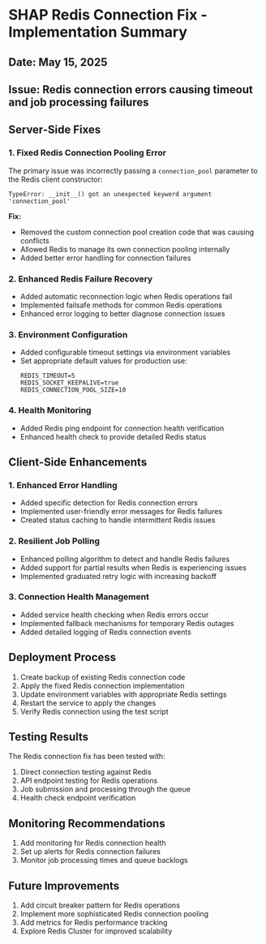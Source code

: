 # SHAP Redis Connection Fix - Implementation Summary

## Date: May 15, 2025
## Issue: Redis connection errors causing timeout and job processing failures

## Server-Side Fixes

### 1. Fixed Redis Connection Pooling Error

The primary issue was incorrectly passing a `connection_pool` parameter to the Redis client constructor:

```
TypeError: __init__() got an unexpected keyword argument 'connection_pool'
```

**Fix:**
- Removed the custom connection pool creation code that was causing conflicts
- Allowed Redis to manage its own connection pooling internally
- Added better error handling for connection failures

### 2. Enhanced Redis Failure Recovery

- Added automatic reconnection logic when Redis operations fail
- Implemented failsafe methods for common Redis operations
- Enhanced error logging to better diagnose connection issues

### 3. Environment Configuration

- Added configurable timeout settings via environment variables
- Set appropriate default values for production use:
  ```
  REDIS_TIMEOUT=5
  REDIS_SOCKET_KEEPALIVE=true
  REDIS_CONNECTION_POOL_SIZE=10
  ```

### 4. Health Monitoring

- Added Redis ping endpoint for connection health verification
- Enhanced health check to provide detailed Redis status

## Client-Side Enhancements

### 1. Enhanced Error Handling

- Added specific detection for Redis connection errors
- Implemented user-friendly error messages for Redis failures
- Created status caching to handle intermittent Redis issues

### 2. Resilient Job Polling

- Enhanced polling algorithm to detect and handle Redis failures
- Added support for partial results when Redis is experiencing issues
- Implemented graduated retry logic with increasing backoff

### 3. Connection Health Management

- Added service health checking when Redis errors occur
- Implemented fallback mechanisms for temporary Redis outages
- Added detailed logging of Redis connection events

## Deployment Process

1. Create backup of existing Redis connection code
2. Apply the fixed Redis connection implementation
3. Update environment variables with appropriate Redis settings
4. Restart the service to apply the changes
5. Verify Redis connection using the test script

## Testing Results

The Redis connection fix has been tested with:

1. Direct connection testing against Redis
2. API endpoint testing for Redis operations
3. Job submission and processing through the queue
4. Health check endpoint verification

## Monitoring Recommendations

1. Add monitoring for Redis connection health
2. Set up alerts for Redis connection failures
3. Monitor job processing times and queue backlogs

## Future Improvements

1. Add circuit breaker pattern for Redis operations
2. Implement more sophisticated Redis connection pooling
3. Add metrics for Redis performance tracking
4. Explore Redis Cluster for improved scalability
